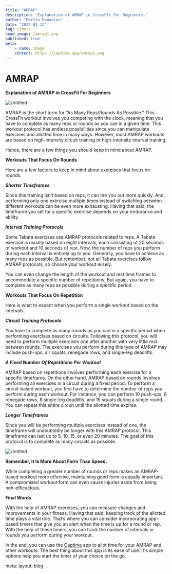 ```yaml
---
title: "AMRAP"
description: "Explanation of AMRAP in CrossFit For Beginners."
author: "Martin Donadieu"
date: "2022-01-12"
tag: timers
head_image: /amrap1.png
published: true
meta:
    - name: image
    content: https://captime.app/amrap1.png
---
```


# AMRAP

**Explanation of AMRAP in CrossFit For Beginners**

![Untitled](/amrap1.png)

AMRAP is the short term for “As Many Reps/Rounds As Possible.” This CrossFit workout involves you competing with the clock, meaning that you have to complete as many reps or rounds as you can in a given time. This workout protocol has endless possibilities since you can manipulate exercises and allotted time in many ways. However, most AMRAP workouts are based on high-intensity circuit training or high-intensity interval training.

Hence, there are a few things you should keep in mind about AMRAP.

**Workouts That Focus On Rounds**

Here are a few factors to keep in mind about exercises that focus on rounds.

***Shorter Timeframes***

Since this training isn’t based on reps, it can tire you out more quickly. And, performing only one exercise multiple times instead of switching between different workouts can be even more exhausting. Having that said, the timeframe you set for a specific exercise depends on your endurance and ability.

***Interval Training Protocols***

Some Tabata exercises use AMRAP protocols related to reps. A Tabata exercise is usually based on eight intervals, each consisting of 20 seconds of workout and 10 seconds of rest. Now, the number of reps you perform during each interval is entirely up to you. Generally, you have to achieve as many reps as possible. But remember, not all Tabata exercises follow AMRAP protocols, so choose your workout wisely.

You can even change the length of the workout and rest time frames to accommodate a specific number of repetitions. But again, you have to complete as many reps as possible during a specific period.

**Workouts That Focus On Repetition**

Here is what to expect when you perform a single workout based on the intervals.

***Circuit Training Protocols***

You have to complete as many rounds as you can in a specific period when performing exercises based on circuits. Following this protocol, you will need to perform multiple exercises one after another with very little rest between rounds. The exercises you perform during this type of AMRAP may include push-ups, air squats, renegade rows, and single-leg deadlifts.

***A Fixed Number Of Repetitions Per Workout***

AMRAP based on repetitions involves performing each exercise for a specific timeframe. On the other hand, AMRAP based on rounds involves performing all exercises in a circuit during a fixed period. To perform a circuit-based workout, you first have to determine the number of reps you perform during each workout. For instance, you can perform 10 push-ups, 8 renegade rows, 8 single-leg deadlifts, and 15 squats during a single round. You can repeat this entire circuit until the allotted time expires.

***Longer Timeframes***

Since you will be performing multiple exercises instead of one, the timeframe will undoubtedly be longer with this AMRAP protocol. This timeframe can last up to 5, 10, 15, or even 20 minutes. The goal of this protocol is to complete as many circuits as possible.

![Untitled](/amrap2.png)

**Remember, It Is More About Form Than Speed.**

While completing a greater number of rounds or reps makes an AMRAP-based workout more effective, maintaining good form is equally important. A compromised workout form can even cause injuries aside from being non-efficacious.

**Final Words**

With the help of AMRAP exercises, you can measure changes and improvements in your fitness. Having that said, keeping track of the allotted time plays a vital role. That’s where you can consider incorporating app-based timers that give you an alert when the time is up for a round or rep. With the help of these timers, you can track the number of intervals or rounds you perform during your workout.

In the end, you can use the [Captime](http://onelink.to/captime) app to allot time for your AMRAP and other workouts. The best thing about this app is its ease of use. It's simple options help you start the timer of your choice on the go.

<route lang="yaml">
meta:
  layout: blog
</route>